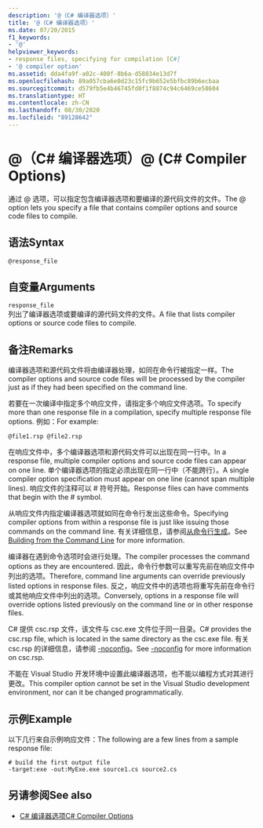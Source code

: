 ```yaml
---
description: '@（C# 编译器选项）'
title: '@（C# 编译器选项）'
ms.date: 07/20/2015
f1_keywords:
- '@'
helpviewer_keywords:
- response files, specifying for compilation [C#]
- '@ compiler option'
ms.assetid: dda4fa9f-a02c-400f-8b6a-d58834e13d7f
ms.openlocfilehash: 89a057cba6e0d23c15fc9b652e5bfbc89b6ecbaa
ms.sourcegitcommit: d579fb5e4b46745fd0f1f8874c94c6469ce58604
ms.translationtype: HT
ms.contentlocale: zh-CN
ms.lasthandoff: 08/30/2020
ms.locfileid: "89128642"
---
```

# <a name="-c-compiler-options"></a><span data-ttu-id="ab200-103">@（C# 编译器选项）</span><span class="sxs-lookup"><span data-stu-id="ab200-103">@ (C# Compiler Options)</span></span>
<span data-ttu-id="ab200-104">通过 @ 选项，可以指定包含编译器选项和要编译的源代码文件的文件。</span><span class="sxs-lookup"><span data-stu-id="ab200-104">The @ option lets you specify a file that contains compiler options and source code files to compile.</span></span>  
  
## <a name="syntax"></a><span data-ttu-id="ab200-105">语法</span><span class="sxs-lookup"><span data-stu-id="ab200-105">Syntax</span></span>  
  
```console  
@response_file  
```  
  
## <a name="arguments"></a><span data-ttu-id="ab200-106">自变量</span><span class="sxs-lookup"><span data-stu-id="ab200-106">Arguments</span></span>  
 `response_file`  
 <span data-ttu-id="ab200-107">列出了编译器选项或要编译的源代码文件的文件。</span><span class="sxs-lookup"><span data-stu-id="ab200-107">A file that lists compiler options or source code files to compile.</span></span>  
  
## <a name="remarks"></a><span data-ttu-id="ab200-108">备注</span><span class="sxs-lookup"><span data-stu-id="ab200-108">Remarks</span></span>  
 <span data-ttu-id="ab200-109">编译器选项和源代码文件将由编译器处理，如同在命令行被指定一样。</span><span class="sxs-lookup"><span data-stu-id="ab200-109">The compiler options and source code files will be processed by the compiler just as if they had been specified on the command line.</span></span>  
  
 <span data-ttu-id="ab200-110">若要在一次编译中指定多个响应文件，请指定多个响应文件选项。</span><span class="sxs-lookup"><span data-stu-id="ab200-110">To specify more than one response file in a compilation, specify multiple response file options.</span></span> <span data-ttu-id="ab200-111">例如：</span><span class="sxs-lookup"><span data-stu-id="ab200-111">For example:</span></span>  
  
```console  
@file1.rsp @file2.rsp  
```  
  
 <span data-ttu-id="ab200-112">在响应文件中，多个编译器选项和源代码文件可以出现在同一行中。</span><span class="sxs-lookup"><span data-stu-id="ab200-112">In a response file, multiple compiler options and source code files can appear on one line.</span></span> <span data-ttu-id="ab200-113">单个编译器选项的指定必须出现在同一行中（不能跨行）。</span><span class="sxs-lookup"><span data-stu-id="ab200-113">A single compiler option specification must appear on one line (cannot span multiple lines).</span></span> <span data-ttu-id="ab200-114">响应文件的注释可以 # 符号开始。</span><span class="sxs-lookup"><span data-stu-id="ab200-114">Response files can have comments that begin with the # symbol.</span></span>  
  
 <span data-ttu-id="ab200-115">从响应文件内指定编译器选项就如同在命令行发出这些命令。</span><span class="sxs-lookup"><span data-stu-id="ab200-115">Specifying compiler options from within a response file is just like issuing those commands on the command line.</span></span> <span data-ttu-id="ab200-116">有关详细信息，请参阅[从命令行生成](./how-to-set-environment-variables-for-the-visual-studio-command-line.md)。</span><span class="sxs-lookup"><span data-stu-id="ab200-116">See [Building from the Command Line](./how-to-set-environment-variables-for-the-visual-studio-command-line.md) for more information.</span></span>  
  
 <span data-ttu-id="ab200-117">编译器在遇到命令选项时会进行处理。</span><span class="sxs-lookup"><span data-stu-id="ab200-117">The compiler processes the command options as they are encountered.</span></span> <span data-ttu-id="ab200-118">因此，命令行参数可以重写先前在响应文件中列出的选项。</span><span class="sxs-lookup"><span data-stu-id="ab200-118">Therefore, command line arguments can override previously listed options in response files.</span></span> <span data-ttu-id="ab200-119">反之，响应文件中的选项也将重写先前在命令行或其他响应文件中列出的选项。</span><span class="sxs-lookup"><span data-stu-id="ab200-119">Conversely, options in a response file will override options listed previously on the command line or in other response files.</span></span>  
  
 <span data-ttu-id="ab200-120">C# 提供 csc.rsp 文件，该文件与 csc.exe 文件位于同一目录。</span><span class="sxs-lookup"><span data-stu-id="ab200-120">C# provides the csc.rsp file, which is located in the same directory as the csc.exe file.</span></span> <span data-ttu-id="ab200-121">有关 csc.rsp 的详细信息，请参阅 [-noconfig](./noconfig-compiler-option.md)。</span><span class="sxs-lookup"><span data-stu-id="ab200-121">See [-noconfig](./noconfig-compiler-option.md) for more information on csc.rsp.</span></span>  
  
 <span data-ttu-id="ab200-122">不能在 Visual Studio 开发环境中设置此编译器选项，也不能以编程方式对其进行更改。</span><span class="sxs-lookup"><span data-stu-id="ab200-122">This compiler option cannot be set in the Visual Studio development environment, nor can it be changed programmatically.</span></span>  
  
## <a name="example"></a><span data-ttu-id="ab200-123">示例</span><span class="sxs-lookup"><span data-stu-id="ab200-123">Example</span></span>  
 <span data-ttu-id="ab200-124">以下几行来自示例响应文件：</span><span class="sxs-lookup"><span data-stu-id="ab200-124">The following are a few lines from a sample response file:</span></span>  
  
```console  
# build the first output file  
-target:exe -out:MyExe.exe source1.cs source2.cs  
```  
  
## <a name="see-also"></a><span data-ttu-id="ab200-125">另请参阅</span><span class="sxs-lookup"><span data-stu-id="ab200-125">See also</span></span>

- [<span data-ttu-id="ab200-126">C# 编译器选项</span><span class="sxs-lookup"><span data-stu-id="ab200-126">C# Compiler Options</span></span>](./index.md)
